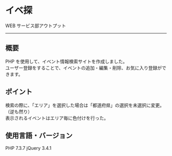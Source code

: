 # イベ探

WEB サービス部アウトプット

---

## 概要

PHP を使用して、イベント情報検索サイトを作成しました。  
ユーザー登録をすることで、イベントの追加・編集・削除、お気に入り登録ができます。

## ポイント

検索の際に、「エリア」を選択した場合は「都道府県」の選択を未選択に変更。（逆も然り）  
表示されるイベントはエリア毎に色付けを行った。

## 使用言語・バージョン

PHP 7.3.7
jQuery 3.4.1
